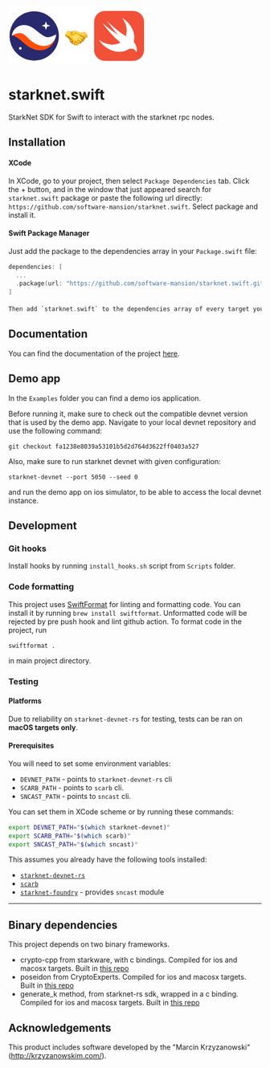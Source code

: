 ![alt text](logo.png)

# starknet.swift
StarkNet SDK for Swift to interact with the starknet rpc nodes.

## Installation

#### XCode
In XCode, go to your project, then select `Package Dependencies` tab. Click the + button, and in the window that just appeared search for `starknet.swift` package or paste the following url directly: `https://github.com/software-mansion/starknet.swift`. Select package and install it.

#### Swift Package Manager

Just add the package to the dependencies array in your `Package.swift` file:
```Swift
dependencies: [
  ...
  .package(url: "https://github.com/software-mansion/starknet.swift.git", from: "0.7.0")
]

Then add `starknet.swift` to the dependencies array of every target you want to use the package in.
```

## Documentation
You can find the documentation of the project [here](https://docs.swmansion.com/starknet.swift/documentation/starknet/).

## Demo app
In the `Examples` folder you can find a demo ios application.

Before running it, make sure to check out the compatible devnet version that is used by the demo app. Navigate to your local devnet repository and use the following command:
```
git checkout fa1238e8039a53101b5d2d764d3622ff0403a527
```

Also, make sure to run starknet devnet with given configuration:
```
starknet-devnet --port 5050 --seed 0
```
and run the demo app on ios simulator, to be able to access the local devnet instance.

## Development

### Git hooks
Install hooks by running `install_hooks.sh` script from `Scripts` folder.

### Code formatting
This project uses [SwiftFormat](https://github.com/nicklockwood/SwiftFormat) for linting and formatting code. You can install it by running `brew install swiftformat`. Unformatted code will be rejected by pre push hook and lint github action. To format code in the project, run
```bash
swiftformat .
```
in main project directory.

### Testing
#### Platforms
Due to reliability on `starknet-devnet-rs` for testing, tests can be ran on **macOS targets only**.
#### Prerequisites
You will need to set some environment variables:
- `DEVNET_PATH` - points to `starknet-devnet-rs` cli
- `SCARB_PATH` - points to `scarb` cli. 
- `SNCAST_PATH` - points to `sncast` cli.

You can set them in XCode scheme or by running these commands:
```bash
export DEVNET_PATH="$(which starknet-devnet)"
export SCARB_PATH="$(which scarb)"
export SNCAST_PATH="$(which sncast)"
```
This assumes you already have the following tools installed:
- [`starknet-devnet-rs`](https://github.com/0xSpaceShard/starknet-devnet-rs) 
- [`scarb`](https://github.com/software-mansion/scarb)
- [`starknet-foundry`](https://github.com/foundry-rs/starknet-foundry) - provides `sncast` module

---

## Binary dependencies
This project depends on two binary frameworks.
- crypto-cpp from starkware, with c bindings. Compiled for ios and macosx targets. Built in [this repo](https://github.com/software-mansion-labs/crypto-cpp-swift)
- poseidon from CryptoExperts. Compiled for ios and macosx targets. Built in [this repo](https://github.com/software-mansion-labs/poseidon-swift)
- generate_k method, from starknet-rs sdk, wrapped in a c binding. Compiled for ios and macosx targets. Built in [this repo](https://github.com/bartekryba/starknet-rs-c-bindings)

## Acknowledgements
This product includes software developed by the "Marcin Krzyzanowski" (http://krzyzanowskim.com/).
